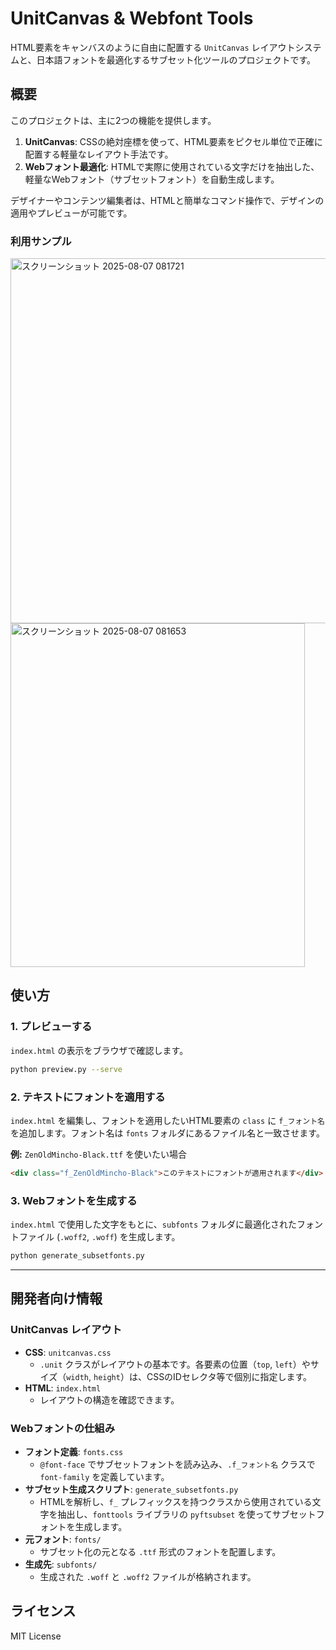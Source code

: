 # UnitCanvas & Webfont Tools

HTML要素をキャンバスのように自由に配置する `UnitCanvas` レイアウトシステムと、日本語フォントを最適化するサブセット化ツールのプロジェクトです。

## 概要

このプロジェクトは、主に2つの機能を提供します。

1.  **UnitCanvas**: CSSの絶対座標を使って、HTML要素をピクセル単位で正確に配置する軽量なレイアウト手法です。
2.  **Webフォント最適化**: HTMLで実際に使用されている文字だけを抽出した、軽量なWebフォント（サブセットフォント）を自動生成します。

デザイナーやコンテンツ編集者は、HTMLと簡単なコマンド操作で、デザインの適用やプレビューが可能です。

### 利用サンプル
<img width="1155" height="584" alt="スクリーンショット 2025-08-07 081721" src="https://github.com/user-attachments/assets/944d3bcf-0536-48f5-876c-799964c31173" />
<img width="471" height="550" alt="スクリーンショット 2025-08-07 081653" src="https://github.com/user-attachments/assets/efea1a36-75d3-4779-adea-790dac1e60a3" />

## 使い方

### 1. プレビューする

`index.html` の表示をブラウザで確認します。

```bash
python preview.py --serve
```

### 2. テキストにフォントを適用する

`index.html` を編集し、フォントを適用したいHTML要素の `class` に `f_フォント名` を追加します。フォント名は `fonts` フォルダにあるファイル名と一致させます。

**例:** `ZenOldMincho-Black.ttf` を使いたい場合

```html
<div class="f_ZenOldMincho-Black">このテキストにフォントが適用されます</div>
```

### 3. Webフォントを生成する

`index.html` で使用した文字をもとに、`subfonts` フォルダに最適化されたフォントファイル (`.woff2`, `.woff`) を生成します。

```bash
python generate_subsetfonts.py
```

---

## 開発者向け情報

### UnitCanvas レイアウト

-   **CSS**: `unitcanvas.css`
    -   `.unit` クラスがレイアウトの基本です。各要素の位置（`top`, `left`）やサイズ（`width`, `height`）は、CSSのIDセレクタ等で個別に指定します。
-   **HTML**: `index.html`
    -   レイアウトの構造を確認できます。

### Webフォントの仕組み

-   **フォント定義**: `fonts.css`
    -   `@font-face` でサブセットフォントを読み込み、`.f_フォント名` クラスで `font-family` を定義しています。
-   **サブセット生成スクリプト**: `generate_subsetfonts.py`
    -   HTMLを解析し、`f_` プレフィックスを持つクラスから使用されている文字を抽出し、`fonttools` ライブラリの `pyftsubset` を使ってサブセットフォントを生成します。
-   **元フォント**: `fonts/`
    -   サブセット化の元となる `.ttf` 形式のフォントを配置します。
-   **生成先**: `subfonts/`
    -   生成された `.woff` と `.woff2` ファイルが格納されます。

## ライセンス

MIT License
